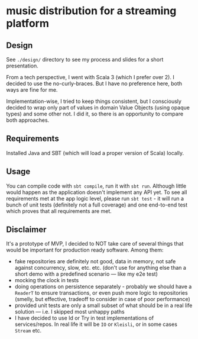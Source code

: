 # music distribution for a streaming platform

## Design

See `./design/` directory to see my process and slides for a short presentation.

From a tech perspective, I went with Scala 3 (which I prefer over 2). I decided to use
the no-curly-braces. But I have no preference here, both ways are fine for me.

Implementation-wise, I tried to keep things consistent, but I consciously decided to
wrap only part of values in domain Value Objects (using opaque types) and some other
not. I did it, so there is an opportunity to compare both approaches.

## Requirements

Installed Java and SBT (which will load a proper version of Scala) locally.

## Usage

You can compile code with `sbt compile`, run it with `sbt run`.
Although little would happen as the application doesn't implement any API yet.
To see all requirements met at the app logic level, please run `sbt test` - it
will run a bunch of unit tests (definitely not a full coverage) and one end-to-end
test which proves that all requirements are met.

## Disclaimer

It's a prototype of MVP, I decided to NOT take care of several things that would
be important for production ready software. Among them:

- fake repositories are definitely not good, data in memory, not safe against concurrency, slow, etc. etc.
  (don't use for anything else than a short demo with a predefined scenario — like my e2e test)
- mocking the clock in tests
- doing operations on persistence separately - probably we should have a `ReaderT` to ensure transactions,
  or even push more logic to repositories (smelly, but effective, tradeoff to consider in case of poor performance)
- provided unit tests are only a small subset of what should be in a real life solution — i.e. I skipped most unhappy paths
- I have decided to use Id or Try in test implementations of services/repos. In real life it will be `IO` or `Kleisli`, or in some cases `Stream` etc.
